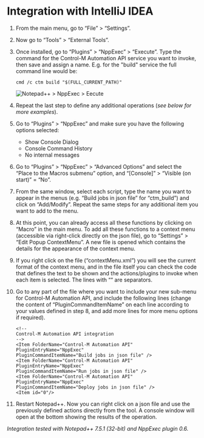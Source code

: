 # Integration with IntelliJ IDEA

1. From the main menu, go to “File” > “Settings”.

2. Now go to “Tools” > “External Tools”.

3. Once installed, go to “Plugins” > “NppExec” > “Execute”. Type the command for the Control-M Automation API service you want to invoke,  then save and assign a name. E.g. for the "build" service the full command line would be:

   ```cmd /c ctm build "$(FULL_CURRENT_PATH)"```

   ![Notepad++ > NppExec > Eecute](/601-integration-with-ides-and-code-editors/images/notepad_execute.png) 

4. Repeat the last step to define any additional operations (*see below for more examples*).

5. Go to “Plugins” > “NppExec” and make sure you have the following options selected:

   - Show Console Dialog
   - Console Command History
   - No internal messages

6. Go to “Plugins” > “NppExec” > “Advanced Options” and select the “Place to the Macros submenu” option, and “[Console]” > “Visible (on start)” = “No”.

7. From the same window, select each script, type the name you want to appear in the menus (e.g. “Build jobs in json file” for “ctm_build”) and click on “Add/Modify”. Repeat the same steps for any additional item you want to add to the menu.

8. At this point, you can already access all these functions by clicking on “Macro” in the main menu. To add all these functions to a context menu (accessible via right-click directly on the json file), go to “Settings” > “Edit Popup ContextMenu”. A new file is opened which contains the details for the appearance of the context menu.

9. If you right click on the file (“contextMenu.xml”) you will see the current format of the context menu, and in the file itself you can check the code that defines the text to be shown and the actions/plugins to invoke when each item is selected. The lines with “<Item id="0"/>“ are separators.

10. Go to any part of the file where you want to include your new sub-menu for Control-M Automation API, and include the following lines (change the content of “PluginCommandItemName” on each line according to your values defined in step 8, and add more lines for more menu options if required).

      ```
	<!--
	Control-M Automation API integration
    -->
    <Item FolderName="Control-M Automation API" PluginEntryName="NppExec"
    PluginCommandItemName="Build jobs in json file" />
    <Item FolderName="Control-M Automation API" PluginEntryName="NppExec"
    PluginCommandItemName="Run jobs in json file" />
    <Item FolderName="Control-M Automation API" PluginEntryName="NppExec"
    PluginCommandItemName="Deploy jobs in json file" />
    <Item id="0"/>
      ```

11. Restart Notepad++. Now you can right click on a json file and use the previously defined actions directly from the tool. A console window will open at the bottom showing the results of the operation.


*Integration tested with Notepad++ 7.5.1 (32-bit) and NppExec plugin 0.6.*
